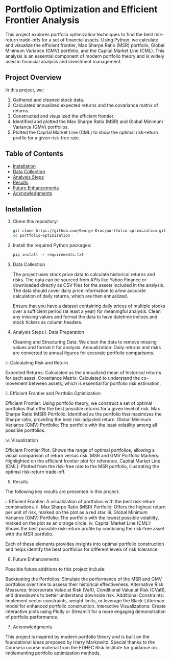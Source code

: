 # Portfolio Optimization and Efficient Frontier Analysis

This project explores portfolio optimization techniques to find the best risk-return trade-offs for a set of financial assets. Using Python, we calculate and visualize the efficient frontier, Max Sharpe Ratio (MSR) portfolio, Global Minimum Variance (GMV) portfolio, and the Capital Market Line (CML). This analysis is an essential component of modern portfolio theory and is widely used in financial analysis and investment management.

## Project Overview

In this project, we:
1. Gathered and cleaned stock data.
2. Calculated annualized expected returns and the covariance matrix of returns.
3. Constructed and visualized the efficient frontier.
4. Identified and plotted the Max Sharpe Ratio (MSR) and Global Minimum Variance (GMV) portfolios.
5. Plotted the Capital Market Line (CML) to show the optimal risk-return profile for a given risk-free rate.

## Table of Contents

- [Installation](#installation)
- [Data Collection](#data-collection)
- [Analysis Steps](#analysis-steps)
- [Results](#results)
- [Future Enhancements](#future-enhancements)
- [Acknowledgments](#acknowledgments)

## Installation

1. Clone this repository:
   ```bash
   git clone https://github.com/George-Dros/portfolio-optimization.git
   cd portfolio-optimization

2. Install the required Python packages:
   ```bash
   pip install -r requirements.txt

3. Data Collection

   The project uses stock price data to calculate historical returns and risks. The data can be sourced from APIs like Yahoo Finance or downloaded directly as CSV       files for the assets included in the analysis. The data should cover daily price    information to allow accurate calculation of daily returns, which are then          annualized.

   Ensure that you have a dataset containing daily prices of multiple stocks over a sufficient period (at least a year) for meaningful analysis. Clean any missing       values and format the data to have datetime indices and stock tickers as column headers.

4. Analysis Steps
i. Data Preparation

    Cleaning and Structuring Data: We clean the data to remove missing values and format it for analysis.
    Annualization: Daily returns and risks are converted to annual figures for accurate portfolio comparisons.

ii. Calculating Risk and Return

   Expected Returns: Calculated as the annualized mean of historical returns for each asset.
   Covariance Matrix: Calculated to understand the co-movement between assets, which is essential for portfolio risk estimation.

ii. Efficient Frontier and Portfolio Optimization

   Efficient Frontier: Using portfolio theory, we construct a set of optimal portfolios that offer the best possible returns for a given level of risk.
   Max Sharpe Ratio (MSR) Portfolio: Identified as the portfolio that maximizes the Sharpe ratio, providing the best risk-adjusted return.
   Global Minimum Variance (GMV) Portfolio: The portfolio with the least volatility among all possible portfolios.

iv. Visualization

   Efficient Frontier Plot: Shows the range of optimal portfolios, allowing a visual comparison of return versus risk.
   MSR and GMV Portfolio Markers: Highlighted on the efficient frontier plot for reference.
   Capital Market Line (CML): Plotted from the risk-free rate to the MSR portfolio, illustrating the optimal risk-return trade-off.

5. Results

The following key results are presented in this project:

  i.   Efficient Frontier: A visualization of portfolios with the best risk-return combinations.
  ii.  Max Sharpe Ratio (MSR) Portfolio: Offers the highest return per unit of risk, marked on the plot as a red star.
  iii. Global Minimum Variance (GMV) Portfolio: The portfolio with the lowest possible volatility, marked on the plot as an orange circle.
   iv. Capital Market Line (CML): Shows the best possible risk-return profile by combining the risk-free asset with the MSR portfolio.

Each of these elements provides insights into optimal portfolio construction and helps identify the best portfolios for different levels of risk tolerance.   

6. Future Enhancements

Possible future additions to this project include:

   Backtesting the Portfolios: Simulate the performance of the MSR and GMV portfolios over time to assess their historical effectiveness.
   Alternative Risk Measures: Incorporate Value at Risk (VaR), Conditional Value at Risk (CVaR), and drawdowns to better understand downside risk.
   Additional Constraints: Implement sector constraints, weight limits, or leverage the Black-Litterman model for enhanced portfolio construction.
   Interactive Visualizations: Create interactive plots using Plotly or Streamlit for a more engaging demonstration of portfolio performance.


7. Acknowledgments

This project is inspired by modern portfolio theory and is built on the foundational ideas proposed by Harry Markowitz. Special thanks to the Coursera course material from the EDHEC Risk Institute for guidance on implementing portfolio optimization methods.   
